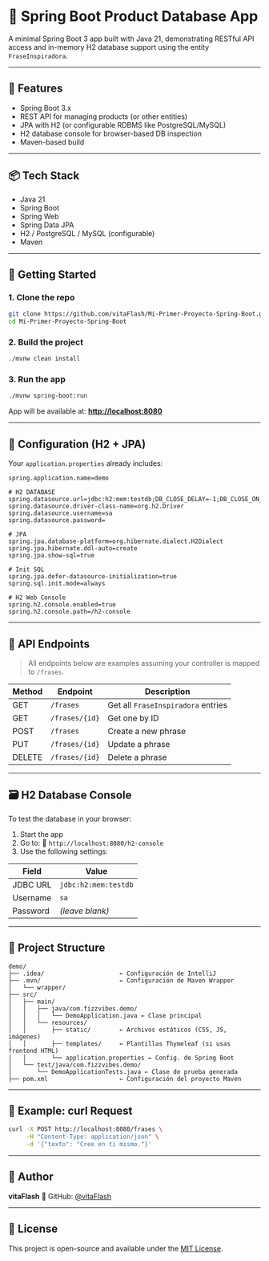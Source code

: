 # 🌿 Spring Boot Product Database App

A minimal Spring Boot 3 app built with Java 21, demonstrating RESTful API access and in-memory H2 database support using the entity `FraseInspiradora`.

---

## 🚀 Features

- Spring Boot 3.x
- REST API for managing products (or other entities)
- JPA with H2 (or configurable RDBMS like PostgreSQL/MySQL)
- H2 database console for browser-based DB inspection
- Maven-based build

---

## 📦 Tech Stack

- Java 21
- Spring Boot
- Spring Web
- Spring Data JPA
- H2 / PostgreSQL / MySQL (configurable)
- Maven

---


## 🚀 Getting Started

### 1. Clone the repo

```bash
git clone https://github.com/vitaFlash/Mi-Primer-Proyecto-Spring-Boot.git
cd Mi-Primer-Proyecto-Spring-Boot
````

### 2. Build the project

```bash
./mvnw clean install
```

### 3. Run the app

```bash
./mvnw spring-boot:run
```

App will be available at:
**[http://localhost:8080](http://localhost:8080)**

---

## 🔧 Configuration (H2 + JPA)

Your `application.properties` already includes:

```properties
spring.application.name=demo

# H2 DATABASE
spring.datasource.url=jdbc:h2:mem:testdb;DB_CLOSE_DELAY=-1;DB_CLOSE_ON_EXIT=FALSE
spring.datasource.driver-class-name=org.h2.Driver
spring.datasource.username=sa
spring.datasource.password=

# JPA
spring.jpa.database-platform=org.hibernate.dialect.H2Dialect
spring.jpa.hibernate.ddl-auto=create
spring.jpa.show-sql=true

# Init SQL
spring.jpa.defer-datasource-initialization=true
spring.sql.init.mode=always

# H2 Web Console
spring.h2.console.enabled=true
spring.h2.console.path=/h2-console
```

---

## 📂 API Endpoints

> All endpoints below are examples assuming your controller is mapped to `/frases`.

| Method | Endpoint       | Description                        |
| ------ | -------------- | ---------------------------------- |
| GET    | `/frases`      | Get all `FraseInspiradora` entries |
| GET    | `/frases/{id}` | Get one by ID                      |
| POST   | `/frases`      | Create a new phrase                |
| PUT    | `/frases/{id}` | Update a phrase                    |
| DELETE | `/frases/{id}` | Delete a phrase                    |

---

## 🗃️ H2 Database Console

To test the database in your browser:

1. Start the app
2. Go to:
   🔗 `http://localhost:8080/h2-console`
3. Use the following settings:

| Field    | Value                |
| -------- | -------------------- |
| JDBC URL | `jdbc:h2:mem:testdb` |
| Username | `sa`                 |
| Password | *(leave blank)*      |

---

## 📁 Project Structure

```
demo/
├── .idea/                     ← Configuración de IntelliJ
├── .mvn/                      ← Configuración de Maven Wrapper
│   └── wrapper/
├── src/
│   ├── main/
│   │   ├── java/com.fizzvibes.demo/
│   │   │   └── DemoApplication.java ← Clase principal
│   │   └── resources/
│   │       ├── static/        ← Archivos estáticos (CSS, JS, imágenes)
│   │       ├── templates/     ← Plantillas Thymeleaf (si usas frontend HTML)
│   │       └── application.properties ← Config. de Spring Boot
│   └── test/java/com.fizzvibes.demo/
│       └── DemoApplicationTests.java ← Clase de prueba generada
├── pom.xml                    ← Configuración del proyecto Maven
```

---

## 🧪 Example: curl Request

```bash
curl -X POST http://localhost:8080/frases \
     -H "Content-Type: application/json" \
     -d '{"texto": "Cree en ti mismo."}'
```

---

## 👤 Author

**vitaFlash**
🔗 GitHub: [@vitaFlash](https://github.com/vitaFlash)

---

## 📜 License

This project is open-source and available under the [MIT License](LICENSE).


